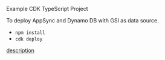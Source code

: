Example CDK TypeScript Project

To deploy AppSync and Dynamo DB with GSI as data source.

* `npm install`
* `cdk deploy`

[description](https://figmentresearch.com/aws/cdkappsync-dynamo-gsi)
